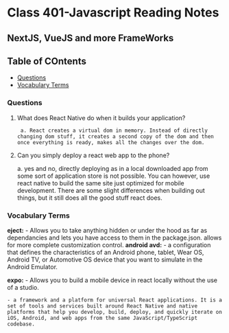 # Class 401-Javascript Reading Notes

## NextJS, VueJS and more FrameWorks

## Table of COntents

* [Questions](###questions)
* [Vocabulary Terms](###vocabulary-terms)

### Questions

1. What does React Native do when it builds your application?
    
        a. React creates a virtual dom in memory. Instead of directly changing dom stuff, it creates a second copy of the dom and then once everything is ready, makes all the changes over the dom. 
2. Can you simply deploy a react web app to the phone?
   
    a. yes and no, directly deploying as in a local downloaded app from some sort of application store is not possible. You can however, use react native to build the same site just optimized for mobile development. There are some slight differences when building out things, but it still does all the good stuff react does. 
    

### Vocabulary Terms

**eject:** 
    - Allows you to take anything hidden or under the hood as far as dependancies and lets you have access to them in the package.json. allows for more complete customization control. 
**android avd:**
    - a configuration that defines the characteristics of an Android phone, tablet, Wear OS, Android TV, or Automotive OS device that you want to simulate in the Android Emulator.

**expo:** 
    - Allows you to build a mobile device in react locally without the use of a studio. 
    
    - a framework and a platform for universal React applications. It is a set of tools and services built around React Native and native platforms that help you develop, build, deploy, and quickly iterate on iOS, Android, and web apps from the same JavaScript/TypeScript codebase.
    

